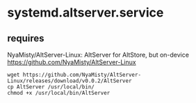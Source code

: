 # systemd.altserver.service

## requires

NyaMisty/AltServer-Linux: AltServer for AltStore, but on-device https://github.com/NyaMisty/AltServer-Linux

```
wget https://github.com/NyaMisty/AltServer-Linux/releases/download/v0.0.2/AltServer
cp AltServer /usr/local/bin/
chmod +x /usr/local/bin/AltServer

```

